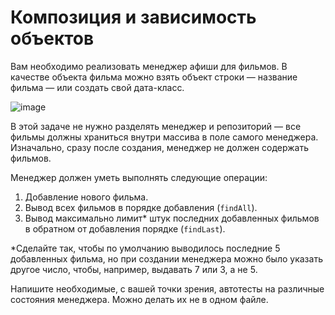 # Композиция и зависимость объектов
Вам необходимо реализовать менеджер афиши для фильмов. В качестве объекта фильма можно взять объект строки — название фильма — или создать свой дата-класс.

![image](https://user-images.githubusercontent.com/53707586/152697921-e71d853c-aa2e-482b-be61-39e6c2cfb0b1.png)

В этой задаче не нужно разделять менеджер и репозиторий — все фильмы должны храниться внутри массива в поле самого менеджера. Изначально, сразу после создания, менеджер не должен содержать фильмов. 

Менеджер должен уметь выполнять следующие операции:
1. Добавление нового фильма.
2. Вывод всех фильмов в порядке добавления (`findAll`).
3. Вывод максимально лимит* штук последних добавленных фильмов в обратном от добавления порядке (`findLast`).

*Сделайте так, чтобы по умолчанию выводилось последние 5 добавленных фильма, но при создании менеджера можно было указать другое число, чтобы, например, выдавать 7 или 3, а не 5.

Напишите необходимые, с вашей точки зрения, автотесты на различные состояния менеджера. Можно делать их не в одном файле.
